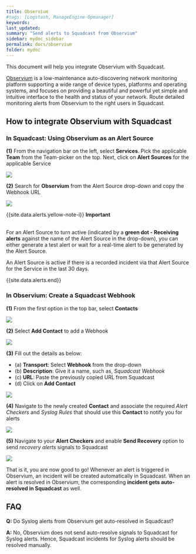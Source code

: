 ```yaml
---
title: Observium
#tags: [Logstash, ManageEngine-Opmanager]
keywords: 
last_updated: 
summary: "Send alerts to Squadcast from Observium"
sidebar: mydoc_sidebar
permalink: docs/observium
folder: mydoc
---
```


This document will help you integrate Observium with Squadcast.
 
[Observium](https://www.observium.org/) is a low-maintenance auto-discovering network monitoring platform supporting a wide range of device types, platforms and operating systems, and focuses on providing a beautiful and powerful yet simple and intuitive interface to the health and status of your network.
Route detailed monitoring alerts from Observium to the right users in Squadcast.

## How to integrate Observium with Squadcast

### In Squadcast: Using Observium as an Alert Source

**(1)** From the navigation bar on the left, select **Services**. Pick the applicable **Team** from the Team-picker on the top. Next, click on **Alert Sources** for the applicable Service

![](../.gitbook/assets/alert\_source\_1.png)

**(2)** Search for **Observium** from the Alert Source drop-down and copy the Webhook URL 

![](../.gitbook/assets/observium_1.png)

{{site.data.alerts.yellow-note-i}}
<b>Important</b><br/><br/>
<p>For an Alert Source to turn active (indicated by a <b>green dot - Receiving alerts</b> against the name of the Alert Source in the drop-down), you can either generate a test alert or wait for a real-time alert to be generated by the Alert Source.</p>
<p>An Alert Source is active if there is a recorded incident via that Alert Source for the Service in the last 30 days.</p>
{{site.data.alerts.end}}

### In Observium: Create a Squadcast Webhook

**(1)** From the first option in the top bar, select **Contacts**

![](../.gitbook/assets/observium_2.png)

**(2)** Select **Add Contact** to add a Webhook

![](../.gitbook/assets/observium_3.png)

**(3)** Fill out the details as below:
- (a) **Transport**: Select **Webhook** from the drop-down
- (b) **Description**: Give it a name, such as, *Squadcast Webhook*
- (c) **URL**: Paste the previously copied URL from Squadcast
- (d) Click on **Add Contact**

![](../.gitbook/assets/observium_4.png)

**(4)** Navigate to the newly created **Contact** and associate the required *Alert Checkers* and *Syslog Rules* that should use this **Contact** to notify you for alerts

![](../.gitbook/assets/observium_5.png)

**(5)** Navigate to your **Alert Checkers** and enable **Send Recovery** option to send *recovery alerts* signals to Squadcast

![](../.gitbook/assets/observium_6.png)

That is it, you are now good to go! Whenever an alert is triggered in Observium, an incident will be created automatically in Squadcast. When an alert is resolved in Observium, the corresponding **incident gets auto-resolved in Squadcast** as well.

## FAQ

**Q:** Do Syslog alerts from Observium get auto-resolved in Squadcast?

**A:** No, Observium does not send auto-resolve signals to Squadcast for Syslog alerts. Hence, Squadcast incidents for Syslog alerts should be resolved manually.